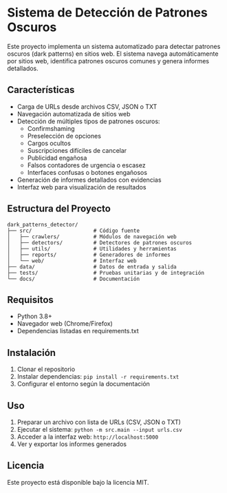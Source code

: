 # Sistema de Detección de Patrones Oscuros

Este proyecto implementa un sistema automatizado para detectar patrones oscuros (dark patterns) en sitios web. El sistema navega automáticamente por sitios web, identifica patrones oscuros comunes y genera informes detallados.

## Características

- Carga de URLs desde archivos CSV, JSON o TXT
- Navegación automatizada de sitios web
- Detección de múltiples tipos de patrones oscuros:
  - Confirmshaming
  - Preselección de opciones
  - Cargos ocultos
  - Suscripciones difíciles de cancelar
  - Publicidad engañosa
  - Falsos contadores de urgencia o escasez
  - Interfaces confusas o botones engañosos
- Generación de informes detallados con evidencias
- Interfaz web para visualización de resultados

## Estructura del Proyecto

```
dark_patterns_detector/
├── src/                    # Código fuente
│   ├── crawlers/           # Módulos de navegación web
│   ├── detectors/          # Detectores de patrones oscuros
│   ├── utils/              # Utilidades y herramientas
│   ├── reports/            # Generadores de informes
│   └── web/                # Interfaz web
├── data/                   # Datos de entrada y salida
├── tests/                  # Pruebas unitarias y de integración
└── docs/                   # Documentación
```

## Requisitos

- Python 3.8+
- Navegador web (Chrome/Firefox)
- Dependencias listadas en requirements.txt

## Instalación

1. Clonar el repositorio
2. Instalar dependencias: `pip install -r requirements.txt`
3. Configurar el entorno según la documentación

## Uso

1. Preparar un archivo con lista de URLs (CSV, JSON o TXT)
2. Ejecutar el sistema: `python -m src.main --input urls.csv`
3. Acceder a la interfaz web: `http://localhost:5000`
4. Ver y exportar los informes generados

## Licencia

Este proyecto está disponible bajo la licencia MIT.

